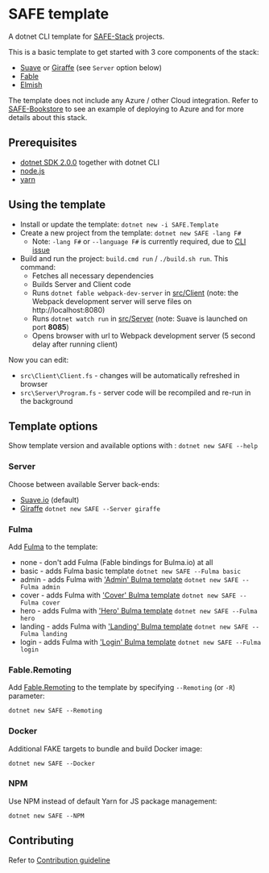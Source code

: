 # SAFE template

A dotnet CLI template for [SAFE-Stack](https://safe-stack.github.io/) projects.

This is a basic template to get started with 3 core components of the stack:

* [Suave](https://suave.io/) or [Giraffe](https://github.com/giraffe-fsharp/Giraffe) (see `Server` option below)
* [Fable](http://fable.io/)
* [Elmish](https://fable-elmish.github.io/elmish/)

The template does not include any Azure / other Cloud integration. Refer to [SAFE-Bookstore](https://github.com/SAFE-Stack/SAFE-BookStore) to see an example of deploying to Azure and for more details about this stack.

## Prerequisites

* [dotnet SDK 2.0.0](https://www.microsoft.com/net/core) together with dotnet CLI
* [node.js](https://nodejs.org/)
* [yarn](https://yarnpkg.com/)

## Using the template

* Install or update the template: `dotnet new -i SAFE.Template`
* Create a new project from the template: `dotnet new SAFE -lang F#`
  * Note: `-lang F#` or `--language F#` is currently required, due to [CLI issue](https://github.com/SAFE-Stack/SAFE-template/issues/28)
* Build and run the project: `build.cmd run` / `./build.sh run`. This command:
  * Fetches all necessary dependencies
  * Builds Server and Client code
  * Runs `dotnet fable webpack-dev-server` in [src/Client](src/Client) (note: the Webpack development server will serve files on http://localhost:8080)
  * Runs `dotnet watch run` in [src/Server](src/Server) (note: Suave is launched on port **8085**)
  * Opens browser with url to Webpack development server (5 second delay after running client)

Now you can edit:
* `src\Client\Client.fs` - changes will be automatically refreshed in browser
* `src\Server\Program.fs` - server code will be recompiled and re-run in the background

## Template options

Show template version and available options with : `dotnet new SAFE --help`

### Server

Choose between available Server back-ends:

* [Suave.io](http://suave.io) (default)
* [Giraffe](https://github.com/giraffe-fsharp/Giraffe) `dotnet new SAFE --Server giraffe`

### Fulma

Add [Fulma](https://mangelmaxime.github.io/Fulma) to the template:

* none - don't add Fulma (Fable bindings for Bulma.io) at all
* basic - adds Fulma basic template `dotnet new SAFE --Fulma basic`
* admin - adds Fulma with ['Admin' Bulma template](https://dansup.github.io/bulma-templates/templates/admin.html) `dotnet new SAFE --Fulma admin`
* cover - adds Fulma with ['Cover' Bulma template](https://dansup.github.io/bulma-templates/templates/cover.html) `dotnet new SAFE --Fulma cover`
* hero - adds Fulma with ['Hero' Bulma template](https://dansup.github.io/bulma-templates/templates/hero.html) `dotnet new SAFE --Fulma hero`
* landing - adds Fulma with ['Landing' Bulma template](https://dansup.github.io/bulma-templates/templates/landing.html) `dotnet new SAFE --Fulma landing`
* login - adds Fulma with ['Login' Bulma template](https://dansup.github.io/bulma-templates/templates/login.html) `dotnet new SAFE --Fulma login`

### Fable.Remoting

Add [Fable.Remoting](https://github.com/Zaid-Ajaj/Fable.Remoting) to the template by specifying `--Remoting` (or `-R`) parameter:

`dotnet new SAFE --Remoting`

### Docker

Additional FAKE targets to bundle and build Docker image:

`dotnet new SAFE --Docker`

### NPM

Use NPM instead of default Yarn for JS package management:

`dotnet new SAFE --NPM`

## Contributing

Refer to [Contribution guideline](CONTRIBUTING.md)

